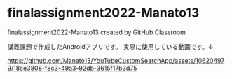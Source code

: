 # finalassignment2022-Manato13
finalassignment2022-Manato13 created by GitHub Classroom

講義課題で作成したAndroidアプリです。
実際に使用している動画です。↓

https://github.com/Manato13/YouTubeCustomSearchApp/assets/106204979/18ce3808-f8c3-49a3-92db-3615f17b3d75



